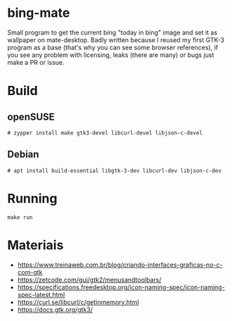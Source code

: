 # bing-mate
Small program to get the current bing "today in bing" image and set it as wallpaper on mate-desktop.
Badly written because I reused my first GTK-3 program as a base (that's why you can see some browser references), if you see any problem with licensing, leaks (there are many) or bugs just make a PR or issue. 

# Build
## openSUSE
`# zypper install make gtk3-devel libcurl-devel libjson-c-devel`

## Debian
`# apt install build-essential libgtk-3-dev libcurl-dev libjson-c-dev`

# Running
`make run`

# Materiais
- https://www.treinaweb.com.br/blog/criando-interfaces-graficas-no-c-com-gtk
- https://zetcode.com/gui/gtk2/menusandtoolbars/
- https://specifications.freedesktop.org/icon-naming-spec/icon-naming-spec-latest.html
- https://curl.se/libcurl/c/getinmemory.html
- https://docs.gtk.org/gtk3/